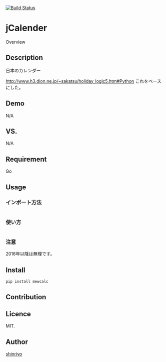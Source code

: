 [![Build Status](https://)](https://)

jCalender
====

Overview

## Description

日本のカレンダー

http://www.h3.dion.ne.jp/~sakatsu/holiday_logic5.htm#Python
これをベースにした。

## Demo

N/A

## VS. 

N/A

## Requirement

Go

## Usage

### インポート方法
```
```

### 使い方
```
```

### 注意

2016年以降は無理です。

## Install

```
pip install mewcalc
```

## Contribution

## Licence

MIT.

## Author

[shinriyo](https://github.com/shinriyo/)


